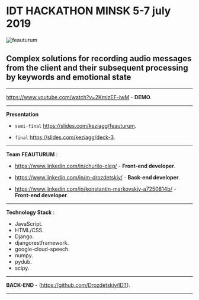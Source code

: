 # IDT HACKATHON MINSK 5-7 july 2019

![feauturum](https://github.com/Kezzzia/IDT__2019/blob/master/content_hackathon_4.png)

## Complex solutions for recording audio messages from the client and their subsequent processing by keywords and emotional state

---

https://www.youtube.com/watch?v=2KmizEF-iwM - **DEMO**.

---
**Presentation**

* ``semi-final`` https://slides.com/keziagg/feauturum.

* ``final`` https://slides.com/keziagg/deck-3.
---

__Team__ **FEAUTURUM** :

* https://www.linkedin.com/in/churilo-oleg/ - **Front-end developer**.

* https://www.linkedin.com/in/m-drozdetskiy/ - **Back-end developer**.

* https://www.linkedin.com/in/konstantin-markovskiy-a7250814b/ - **Front-end developer**.

---
__Technology Stack__ :
* JavaScript.
* HTML/CSS.
* Django.
* djangorestframework.
* google-cloud-speech.
* numpy.
* pydub.
* scipy.

---

**BACK-END** - (https://github.com/Drozdetskiy/IDT).

---
